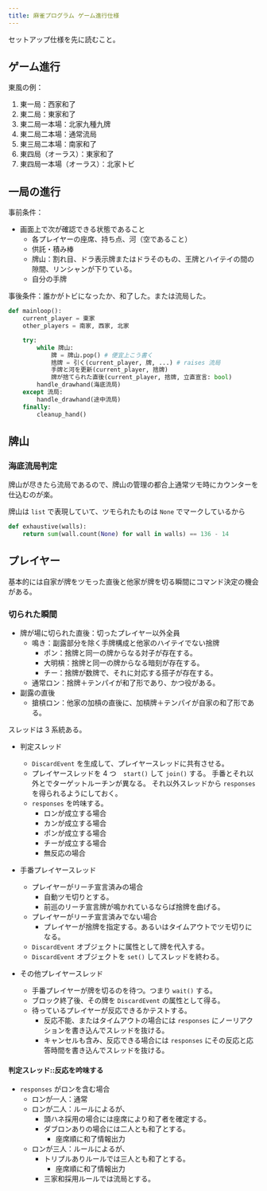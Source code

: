 ```yaml
---
title: 麻雀プログラム ゲーム進行仕様
---
```


セットアップ仕様を先に読むこと。

## ゲーム進行

東風の例：

1. 東一局：西家和了
2. 東二局：東家和了
3. 東二局一本場：北家九種九牌
4. 東二局二本場：通常流局
5. 東三局二本場：南家和了
6. 東四局（オーラス）：東家和了
7. 東四局一本場（オーラス）：北家トビ

## 一局の進行

事前条件：

* 画面上で次が確認できる状態であること
  * 各プレイヤーの座席、持ち点、河（空であること）
  * 供託・積み棒
  * 牌山：割れ目、ドラ表示牌またはドラそのもの、王牌とハイテイの間の隙間、リンシャンが下りている。
  * 自分の手牌

事後条件：誰かがトビになったか、和了した。または流局した。

```python
def mainloop():
    current_player = 東家
    other_players = 南家, 西家, 北家

    try:
        while 牌山:
            牌 = 牌山.pop() # 便宜上こう書く
            捨牌 = 引く(current_player, 牌, ...) # raises 流局
            手牌と河を更新(current_player, 捨牌)
            牌が捨てられた直後(current_player, 捨牌, 立直宣言: bool)
        handle_drawhand(海底流局)
    except 流局:
        handle_drawhand(途中流局)
    finally:
        cleanup_hand()
```

## 牌山

### 海底流局判定

牌山が尽きたら流局であるので、牌山の管理の都合上通常ツモ時にカウンターを仕込むのが楽。

牌山は `list` で表現していて、ツモられたものは `None` でマークしているから

```python
def exhaustive(walls):
    return sum(wall.count(None) for wall in walls) == 136 - 14
```

## プレイヤー

基本的には自家が牌をツモった直後と他家が牌を切る瞬間にコマンド決定の機会がある。

### 切られた瞬間

* 牌が場に切られた直後：切ったプレイヤー以外全員
  * 鳴き：副露部分を除く手牌構成と他家のハイテイでない捨牌
    * ポン：捨牌と同一の牌からなる対子が存在する。
    * 大明槓：捨牌と同一の牌からなる暗刻が存在する。
    * チー：捨牌が数牌で、それに対応する搭子が存在する。
  * 通常ロン：捨牌＋テンパイが和了形であり、かつ役がある。
* 副露の直後
  * 搶槓ロン：他家の加槓の直後に、加槓牌＋テンパイが自家の和了形である。

スレッドは 3 系統ある。

* 判定スレッド
  * `DiscardEvent` を生成して、プレイヤースレッドに共有させる。
  * プレイヤースレッドを 4 つ　`start()` して `join()` する。
    手番とそれ以外とでターゲットルーチンが異なる。
    それ以外スレッドから `responses` を得られるようにしておく。
  * `responses` を吟味する。
    * ロンが成立する場合
    * カンが成立する場合
    * ポンが成立する場合
    * チーが成立する場合
    * 無反応の場合

* 手番プレイヤースレッド
  * プレイヤーがリーチ宣言済みの場合
    * 自動ツモ切りとする。
    * 前巡のリーチ宣言牌が鳴かれているならば捨牌を曲げる。
  * プレイヤーがリーチ宣言済みでない場合
    * プレイヤーが捨牌を指定する。あるいはタイムアウトでツモ切りになる。
  * `DiscardEvent` オブジェクトに属性として牌を代入する。
  * `DiscardEvent` オブジェクトを `set()` してスレッドを終わる。

* その他プレイヤースレッド
  * 手番プレイヤーが牌を切るのを待つ。つまり `wait()` する。
  * ブロック終了後、その牌を `DiscardEvent` の属性として得る。
  * 待っているプレイヤーが反応できるかテストする。
    * 反応不能、またはタイムアウトの場合には `responses` にノーリアクションを書き込んでスレッドを抜ける。
    * キャンセルも含み、反応できる場合には `responses` にその反応と応答時間を書き込んでスレッドを抜ける。

#### 判定スレッド::反応を吟味する

* `responses` がロンを含む場合
  * ロンが一人：通常
  * ロンが二人：ルールによるが、
    * 頭ハネ採用の場合には座席により和了者を確定する。
    * ダブロンありの場合には二人とも和了とする。
      * 座席順に和了情報出力
  * ロンが三人：ルールによるが、
    * トリプルありルールでは三人とも和了とする。
      * 座席順に和了情報出力
    * 三家和採用ルールでは流局とする。
